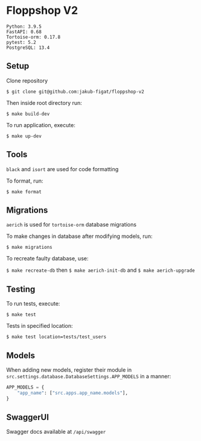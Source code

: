 # Floppshop V2
```
Python: 3.9.5
FastAPI: 0.68
Tortoise-orm: 0.17.8
pytest: 5.2
PostgreSQL: 13.4
```

## Setup

Clone repository

`$ git clone git@github.com:jakub-figat/floppshop-v2`

Then inside root directory run:

`$ make build-dev`

To run application, execute:

`$ make up-dev`

## Tools

`black` and `isort` are used for code formatting

To format, run:

`$ make format`

## Migrations

`aerich` is used for `tortoise-orm` database migrations

To make changes in database after modifying models, run:

`$ make migrations`

To recreate faulty database, use:

`$ make recreate-db` then `$ make aerich-init-db` and `$ make aerich-upgrade`


## Testing

To run tests, execute:

`$ make test`

Tests in specified location:

`$ make test location=tests/test_users`

## Models

When adding new models, register their module in `src.settings.database.DatabaseSettings.APP_MODELS`
in a manner:
```python
APP_MODELS = {
    "app_name": ["src.apps.app_name.models"],
}
```

## SwaggerUI

Swagger docs available at `/api/swagger`
